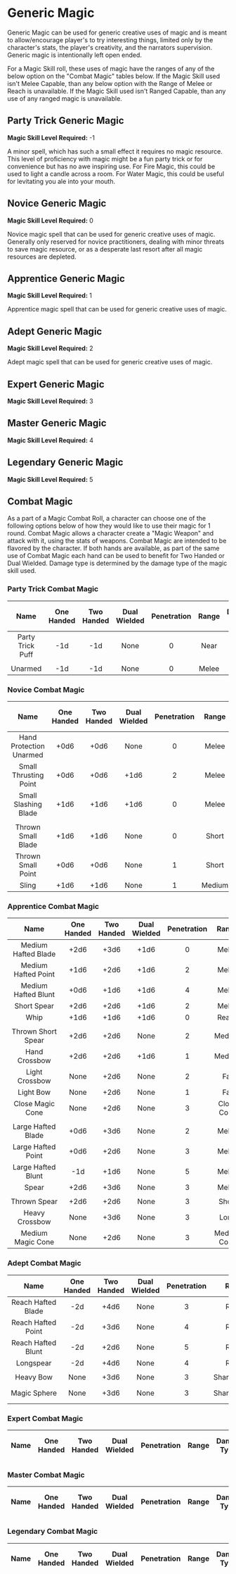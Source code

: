 # Generic Magic

Generic Magic can be used for generic creative uses of magic and is meant to allow/encourage player's to try interesting things, limited only by the character's stats, the player's creativity, and the narrators supervision. Generic magic is intentionally left open ended.

For a Magic Skill roll, these uses of magic have the ranges of any of the below option on the "Combat Magic" tables below. If the Magic Skill used isn't Melee Capable, than any below option with the Range of Melee or Reach is unavailable. If the Magic Skill used isn't Ranged Capable, than any use of any ranged magic is unavailable.

## Party Trick Generic Magic

**Magic Skill Level Required:** -1

A minor spell, which has such a small effect it requires no magic resource. This level of proficiency with magic might be a fun party trick or for convenience but has no awe inspiring use. For Fire Magic, this could be used to light a candle across a room. For Water Magic, this could be useful for levitating you ale into your mouth.

## Novice Generic Magic

**Magic Skill Level Required:** 0

Novice magic spell that can be used for generic creative uses of magic. Generally only reserved for novice practitioners, dealing with minor threats to save magic resource, or as a desperate last resort after all magic resources are depleted.

## Apprentice Generic Magic

**Magic Skill Level Required:** 1

Apprentice magic spell that can be used for generic creative uses of magic.

## Adept Generic Magic

**Magic Skill Level Required:** 2

Adept magic spell that can be used for generic creative uses of magic.

## Expert Generic Magic

**Magic Skill Level Required:** 3

## Master Generic Magic

**Magic Skill Level Required:** 4

## Legendary Generic Magic

**Magic Skill Level Required:** 5

## Combat Magic

As a part of a Magic Combat Roll, a character can choose one of the following options below of how they would like to use their magic for 1 round. Combat Magic allows a character create a "Magic Weapon" and attack with it, using the stats of weapons. Combat Magic are intended to be flavored by the character. If both hands are available, as part of the same use of Combat Magic each hand can be used to benefit for Two Handed or Dual Wielded. Damage type is determined by the damage type of the magic skill used.

### Party Trick Combat Magic

|       Name       | One<br />Handed | Two<br />Handed | Dual<br />Wielded | Penetration | Range | Damage<br />Types | Engageable<br />Opponents | Area Of<br />Effect | Magic<br />Resource |
| :--------------: | :-------------: | :-------------: | :---------------: | :---------: | :---: | :---------------: | :-----------------------: | :-----------------: | :-----------------: |
| Party Trick Puff |       -1d       |       -1d       |       None        |      0      | Near  |                   |         Standard          |        None         |          0          |
|                  |                 |                 |                   |             |       |                   |                           |                     |                     |
|     Unarmed      |       -1d       |       -1d       |       None        |      0      | Melee |                   |           Rapid           |        None         |          0          |

### Novice Combat Magic

|          Name           | One<br />Handed | Two<br />Handed | Dual<br />Wielded | Penetration | Range  | Damage<br />Types | Engageable<br />Opponents | Area Of<br />Effect | Magic<br />Resource |
| :---------------------: | :-------------: | :-------------: | :---------------: | :---------: | :----: | :---------------: | :-----------------------: | :-----------------: | :-----------------: |
| Hand Protection Unarmed |      +0d6       |      +0d6       |       None        |      0      | Melee  |     Bludgeon      |           Rapid           |        None         |          0          |
|  Small Thrusting Point  |      +0d6       |      +0d6       |       +1d6        |      2      | Melee  |                   |           Rapid           |        None         |          0          |
|  Small Slashing Blade   |      +1d6       |      +1d6       |       +1d6        |      0      | Melee  |                   |           Rapid           |        None         |          0          |
|                         |                 |                 |                   |             |        |                   |                           |                     |                     |
|   Thrown Small Blade    |      +1d6       |      +1d6       |       None        |      0      | Short  |                   |           Quick           |        None         |          0          |
|   Thrown Small Point    |      +0d6       |      +0d6       |       None        |      1      | Short  |                   |           Quick           |        None         |          0          |
|          Sling          |      +1d6       |      +1d6       |       None        |      1      | Medium |                   |         Standard          |        None         |          0          |

### Apprentice Combat Magic

|        Name         | One<br />Handed | Two<br />Handed | Dual<br />Wielded | Penetration |    Range    | Damage<br />Types | Engageable<br />Opponents | Area Of<br />Effect | Magic<br />Resource |
| :-----------------: | :-------------: | :-------------: | :---------------: | :---------: | :---------: | :---------------: | :-----------------------: | :-----------------: | :-----------------: |
| Medium Hafted Blade |      +2d6       |      +3d6       |       +1d6        |      0      |    Melee    |                   |           Rapid           |        None         |          1          |
| Medium Hafted Point |      +1d6       |      +2d6       |       +1d6        |      2      |    Melee    |                   |           Rapid           |        None         |          1          |
| Medium Hafted Blunt |      +0d6       |      +1d6       |       +1d6        |      4      |    Melee    |                   |           Rapid           |        None         |          1          |
|     Short Spear     |      +2d6       |      +2d6       |       +1d6        |      2      |    Melee    |                   |        Spear Rapid        |        None         |          1          |
|        Whip         |      +1d6       |      +1d6       |       +1d6        |      0      |    Reach    |                   |           Rapid           |        None         |          1          |
|                     |                 |                 |                   |             |             |                   |                           |                     |                     |
| Thrown Short Spear  |      +2d6       |      +2d6       |       None        |      2      |   Medium    |                   |         Standard          |        None         |          1          |
|    Hand Crossbow    |      +2d6       |      +2d6       |       +1d6        |      1      |   Medium    |                   |         Standard          |        None         |          1          |
|   Light Crossbow    |      None       |      +2d6       |       None        |      2      |     Far     |                   |          Loading          |        None         |          1          |
|      Light Bow      |      None       |      +2d6       |       None        |      1      |     Far     |                   |           Quick           |        None         |          1          |
|  Close Magic Cone   |      None       |      +2d6       |       None        |      3      | Close Cone  |                   |             1             |  Cone Calculation   |          1          |
|                     |                 |                 |                   |             |             |                   |                           |                     |                     |
| Large Hafted Blade  |      +0d6       |      +3d6       |       None        |      2      |    Melee    |                   |           Rapid           |        None         |          2          |
| Large Hafted Point  |      +0d6       |      +2d6       |       None        |      3      |    Melee    |                   |           Rapid           |        None         |          2          |
| Large Hafted Blunt  |       -1d       |      +1d6       |       None        |      5      |    Melee    |                   |           Rapid           |        None         |          2          |
|        Spear        |      +2d6       |      +3d6       |       None        |      3      |    Melee    |                   |        Spear Rapid        |        None         |          2          |
|                     |                 |                 |                   |             |             |                   |                           |                     |                     |
|    Thrown Spear     |      +2d6       |      +2d6       |       None        |      3      |    Short    |                   |         Standard          |        None         |          2          |
|   Heavy Crossbow    |      None       |      +3d6       |       None        |      3      |    Long     |                   |      Complex Loading      |        None         |          2          |
|  Medium Magic Cone  |      None       |      +2d6       |       None        |      3      | Medium Cone |                   |             1             |  Cone Calculation   |          2          |

### Adept Combat Magic

|        Name        | One<br />Handed | Two<br />Handed | Dual<br />Wielded | Penetration |    Range     | Damage<br />Types | Engageable<br />Opponents | Area Of<br />Effect | Magic<br />Resource |
| :----------------: | :-------------: | :-------------: | :---------------: | :---------: | :----------: | :---------------: | :-----------------------: | :-----------------: | :-----------------: |
| Reach Hafted Blade |       -2d       |      +4d6       |       None        |      3      |    Reach     |                   |           Rapid           |        None         |          3          |
| Reach Hafted Point |       -2d       |      +3d6       |       None        |      4      |    Reach     |                   |           Rapid           |        None         |          3          |
| Reach Hafted Blunt |       -2d       |      +2d6       |       None        |      5      |    Reach     |                   |           Rapid           |        None         |          3          |
|     Longspear      |       -2d       |      +4d6       |       None        |      4      |    Reach     |                   |        Spear Rapid        |        None         |          3          |
|                    |                 |                 |                   |             |              |                   |                           |                     |                     |
|     Heavy Bow      |      None       |      +3d6       |       None        |      3      | Sharpshooter |                   |         Standard          |        None         |          3          |
|    Magic Sphere    |      None       |      +3d6       |       None        |      3      | Sharpshooter |                   |             1             | Sphere Calculation  |          3          |

### Expert Combat Magic

| Name  | One<br />Handed | Two<br />Handed | Dual<br />Wielded | Penetration | Range | Damage<br />Types | Engageable<br />Opponents | Area Of<br />Effect | Magic<br />Resource |
| :---: | :-------------: | :-------------: | :---------------: | :---------: | :---: | :---------------: | :-----------------------: | :-----------------: | :-----------------: |

### Master Combat Magic

| Name  | One<br />Handed | Two<br />Handed | Dual<br />Wielded | Penetration | Range | Damage<br />Types | Engageable<br />Opponents | Area Of<br />Effect | Magic<br />Resource |
| :---: | :-------------: | :-------------: | :---------------: | :---------: | :---: | :---------------: | :-----------------------: | :-----------------: | :-----------------: |

### Legendary Combat Magic

| Name  | One<br />Handed | Two<br />Handed | Dual<br />Wielded | Penetration | Range | Damage<br />Types | Engageable<br />Opponents | Area Of<br />Effect | Magic<br />Resource |
| :---: | :-------------: | :-------------: | :---------------: | :---------: | :---: | :---------------: | :-----------------------: | :-----------------: | :-----------------: |

